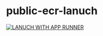 # public-ecr-lanuch

[![LANUCH WITH APP RUNNER](https://img.shields.io/badge/LANUCH_WITH_APP_RUNNER-orange?style=for-the-badge)](https://us-east-1.console.aws.amazon.com/apprunner/home?region=ap-northeast-1#/create?serviceName=ecrtest&imageUri=public.ecr.aws%2Fnginx%2Fnginx%3Alatest&port=80&from=public-gallery)
